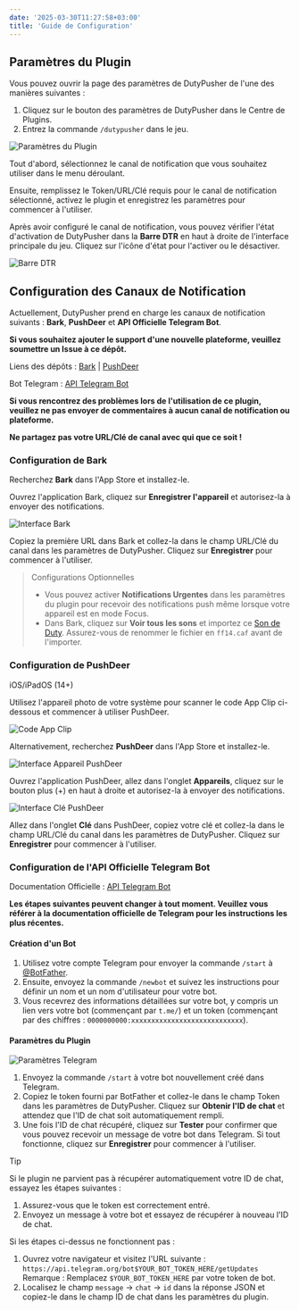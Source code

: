 ```yaml
---
date: '2025-03-30T11:27:58+03:00'
title: 'Guide de Configuration'
---
```


## Paramètres du Plugin

Vous pouvez ouvrir la page des paramètres de DutyPusher de l'une des manières suivantes :

1. Cliquez sur le bouton des paramètres de DutyPusher dans le Centre de Plugins.
2. Entrez la commande `/dutypusher` dans le jeu.

![Paramètres du Plugin](https://github.com/MorCherlf/FFXIVDutyPusher/blob/master/Resources/img/settings-fr.png?raw=true)

Tout d'abord, sélectionnez le canal de notification que vous souhaitez utiliser dans le menu déroulant.

Ensuite, remplissez le Token/URL/Clé requis pour le canal de notification sélectionné, activez le plugin et enregistrez les paramètres pour commencer à l'utiliser.

Après avoir configuré le canal de notification, vous pouvez vérifier l'état d'activation de DutyPusher dans la **Barre DTR** en haut à droite de l'interface principale du jeu. Cliquez sur l'icône d'état pour l'activer ou le désactiver.

![Barre DTR](https://github.com/MorCherlf/FFXIVDutyPusher/blob/master/Resources/img/dtrbar-fr.png?raw=true)

## Configuration des Canaux de Notification

Actuellement, DutyPusher prend en charge les canaux de notification suivants : **Bark**, **PushDeer** et **API Officielle Telegram Bot**.

**Si vous souhaitez ajouter le support d'une nouvelle plateforme, veuillez soumettre un Issue à ce dépôt.**

Liens des dépôts : [Bark](https://github.com/Finb/Bark) | [PushDeer](https://github.com/easychen/pushdeer)

Bot Telegram : [API Telegram Bot](https://core.telegram.org/bots/api)

**Si vous rencontrez des problèmes lors de l'utilisation de ce plugin, veuillez ne pas envoyer de commentaires à aucun canal de notification ou plateforme.**

**Ne partagez pas votre URL/Clé de canal avec qui que ce soit !**

### Configuration de Bark

Recherchez **Bark** dans l'App Store et installez-le.

Ouvrez l'application Bark, cliquez sur **Enregistrer l'appareil** et autorisez-la à envoyer des notifications.

![Interface Bark](https://github.com/MorCherlf/FFXIVDutyPusher/blob/master/Resources/img/bark-en.jpg?raw=true)

Copiez la première URL dans Bark et collez-la dans le champ URL/Clé du canal dans les paramètres de DutyPusher. Cliquez sur **Enregistrer** pour commencer à l'utiliser.

> Configurations Optionnelles
>
> - Vous pouvez activer **Notifications Urgentes** dans les paramètres du plugin pour recevoir des notifications push même lorsque votre appareil est en mode Focus.
> - Dans Bark, cliquez sur **Voir tous les sons** et importez ce [Son de Duty](https://github.com/MorCherlf/FFXIVDutyPusher/raw/master/Resources/ff14.caf). Assurez-vous de renommer le fichier en `ff14.caf` avant de l'importer.

### Configuration de PushDeer

iOS/iPadOS (14+)

Utilisez l'appareil photo de votre système pour scanner le code App Clip ci-dessous et commencer à utiliser PushDeer.

![Code App Clip](https://github.com/easychen/pushdeer/raw/main/doc/image/clipcode.png)

Alternativement, recherchez **PushDeer** dans l'App Store et installez-le.

![Interface Appareil PushDeer](https://github.com/MorCherlf/FFXIVDutyPusher/blob/master/Resources/img/pushdeer-device-en.png?raw=true)

Ouvrez l'application PushDeer, allez dans l'onglet **Appareils**, cliquez sur le bouton plus (+) en haut à droite et autorisez-la à envoyer des notifications.

![Interface Clé PushDeer](https://github.com/MorCherlf/FFXIVDutyPusher/blob/master/Resources/img/pushdeer-key-en.jpg?raw=true)

Allez dans l'onglet **Clé** dans PushDeer, copiez votre clé et collez-la dans le champ URL/Clé du canal dans les paramètres de DutyPusher. Cliquez sur **Enregistrer** pour commencer à l'utiliser.

### Configuration de l'API Officielle Telegram Bot

Documentation Officielle : [API Telegram Bot](https://core.telegram.org/bots#how-do-i-create-a-bot)

**Les étapes suivantes peuvent changer à tout moment. Veuillez vous référer à la documentation officielle de Telegram pour les instructions les plus récentes.**

#### Création d'un Bot

1. Utilisez votre compte Telegram pour envoyer la commande `/start` à [@BotFather](https://t.me/botfather).
2. Ensuite, envoyez la commande `/newbot` et suivez les instructions pour définir un nom et un nom d'utilisateur pour votre bot.
3. Vous recevrez des informations détaillées sur votre bot, y compris un lien vers votre bot (commençant par `t.me/`) et un token (commençant par des chiffres : `0000000000:xxxxxxxxxxxxxxxxxxxxxxxxxxxx`).

#### Paramètres du Plugin

![Paramètres Telegram](https://github.com/MorCherlf/FFXIVDutyPusher/blob/master/Resources/img/settings-fr-telegram.png?raw=true)

1. Envoyez la commande `/start` à votre bot nouvellement créé dans Telegram.
2. Copiez le token fourni par BotFather et collez-le dans le champ Token dans les paramètres de DutyPusher. Cliquez sur **Obtenir l'ID de chat** et attendez que l'ID de chat soit automatiquement rempli.
3. Une fois l'ID de chat récupéré, cliquez sur **Tester** pour confirmer que vous pouvez recevoir un message de votre bot dans Telegram. Si tout fonctionne, cliquez sur **Enregistrer** pour commencer à l'utiliser.

> [!TIP]
>
> Si le plugin ne parvient pas à récupérer automatiquement votre ID de chat, essayez les étapes suivantes :
>
> 1. Assurez-vous que le token est correctement entré.
> 2. Envoyez un message à votre bot et essayez de récupérer à nouveau l'ID de chat.
>
> Si les étapes ci-dessus ne fonctionnent pas :
>
> 1. Ouvrez votre navigateur et visitez l'URL suivante :
>    `https://api.telegram.org/bot$YOUR_BOT_TOKEN_HERE/getUpdates`
>    Remarque : Remplacez `$YOUR_BOT_TOKEN_HERE` par votre token de bot.
> 2. Localisez le champ `message` -> `chat` -> `id` dans la réponse JSON et copiez-le dans le champ ID de chat dans les paramètres du plugin.